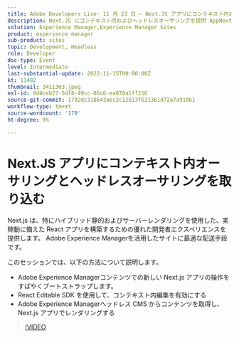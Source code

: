 ```yaml
---
title: Adobe Developers Live- 11 月 23 日 — Next.JS アプリにコンテキスト内およびヘッドレスオーサリングを導入
description: Next.JS にコンテキスト内およびヘッドレスオーサリングを提供 AppNext.js は、特にハイブリッド静的およびサーバーレンダリングを使用した、実稼動に備えた React アプリを構築するための優れた開発者体験を提供します。 Adobe Experience Managerを活用したサイトに最適な配信手段です。このセッションでは、次の方法を示します。Adobe Experience Managerコンテンツでの新しい Next.js アプリの操作 React Editable SDK を使用してコンテキスト内編集を有効にするAdobe Experience Managerヘッドレス CMS からコンテンツを取得し、Next.js アプリでレンダリング
solution: Experience Manager,Experience Manager Sites
product: experience manager
sub-product: sites
topic: Development, Headless
role: Developer
doc-type: Event
level: Intermediate
last-substantial-update: 2022-11-15T00:00:00Z
kt: 11482
thumbnail: 3411303.jpeg
exl-id: 0d4ceb27-5df8-49cc-86c6-ea078a1ff216
source-git-commit: 1792dc318643aec2c12613f621361d72a7a918b1
workflow-type: tm+mt
source-wordcount: '179'
ht-degree: 0%

---
```


# Next.JS アプリにコンテキスト内オーサリングとヘッドレスオーサリングを取り込む

Next.js は、特にハイブリッド静的およびサーバーレンダリングを使用した、実稼動に備えた React アプリを構築するための優れた開発者エクスペリエンスを提供します。 Adobe Experience Managerを活用したサイトに最適な配送手段です。

このセッションでは、以下の方法について説明します。

* Adobe Experience Managerコンテンツでの新しい Next.js アプリの操作をすばやくブートストラップします。
* React Editable SDK を使用して、コンテキスト内編集を有効にする
* Adobe Experience Managerヘッドレス CMS からコンテンツを取得し、Next.js アプリでレンダリングする

>[!VIDEO](https://video.tv.adobe.com/v/3411303/?quality=12&learn=on)
